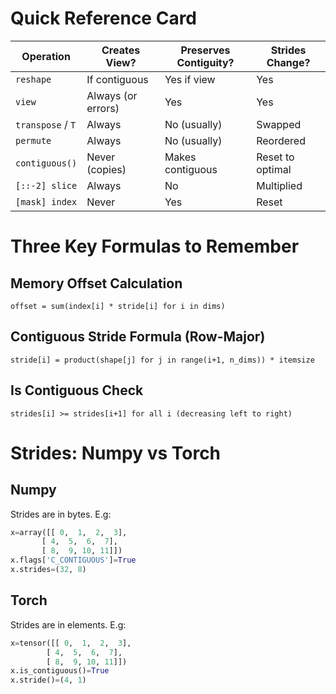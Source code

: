 # Quick Reference Card

| Operation       | Creates View?        | Preserves Contiguity? | Strides Change?   |
|-----------------|----------------------|-----------------------|-------------------|
| `reshape`       | If contiguous        | Yes if view           | Yes               |
| `view`          | Always (or errors)   | Yes                   | Yes               |
| `transpose` / `T` | Always             | No (usually)          | Swapped           |
| `permute`       | Always               | No (usually)          | Reordered         |
| `contiguous()`  | Never (copies)       | Makes contiguous      | Reset to optimal  |
| `[::-2] slice`  | Always               | No                    | Multiplied        |
| `[mask] index`  | Never                | Yes                   | Reset             |


# Three Key Formulas to Remember

## Memory Offset Calculation
```
offset = sum(index[i] * stride[i] for i in dims)
```

## Contiguous Stride Formula (Row-Major)
```
stride[i] = product(shape[j] for j in range(i+1, n_dims)) * itemsize
```

## Is Contiguous Check
```
strides[i] >= strides[i+1] for all i (decreasing left to right)
```

# Strides: Numpy vs Torch

## Numpy
Strides are in bytes.
E.g: 
```python
x=array([[ 0,  1,  2,  3],
       [ 4,  5,  6,  7],
       [ 8,  9, 10, 11]])
x.flags['C_CONTIGUOUS']=True
x.strides=(32, 8)
```

## Torch
Strides are in elements.
E.g: 
```python
x=tensor([[ 0,  1,  2,  3],
        [ 4,  5,  6,  7],
        [ 8,  9, 10, 11]])
x.is_contiguous()=True
x.stride()=(4, 1)
```


